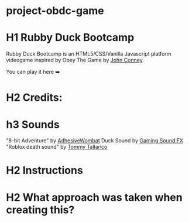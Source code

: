 # project-obdc-game

# H1 Rubby Duck Bootcamp

Rubby Duck Bootcamp is an HTML5/CSS/Vanilla Javascript platform videogame inspired by Obey The Game by [John Conney](/www.jmtb02.com/).

You can play it here ➡️

# H2 Credits:

# h3 Sounds

"8-bit Adventure" by [AdhesiveWombat](https://soundcloud.com/adhesivewombat/adhesivewombat-8-bit-adventure)
Duck Sound by [Gaming Sound FX](https://www.youtube.com/watch?v=aqCxlxclyzo)
"Roblox death sound" by [Tommy Tallarico](https://www.tallarico.com/)

# H2 Instructions

# H2 What approach was taken when creating this?
